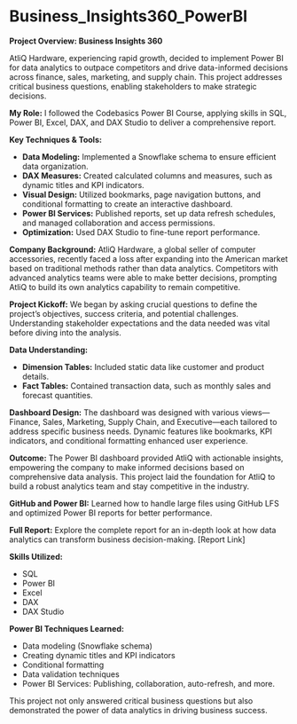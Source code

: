 # Business_Insights360_PowerBI

**Project Overview: Business Insights 360**

AtliQ Hardware, experiencing rapid growth, decided to implement Power BI for data analytics to outpace competitors and drive data-informed decisions across finance, sales, marketing, and supply chain. This project addresses critical business questions, enabling stakeholders to make strategic decisions.

**My Role:** I followed the Codebasics Power BI Course, applying skills in SQL, Power BI, Excel, DAX, and DAX Studio to deliver a comprehensive report.

**Key Techniques & Tools:**
- **Data Modeling:** Implemented a Snowflake schema to ensure efficient data organization.
- **DAX Measures:** Created calculated columns and measures, such as dynamic titles and KPI indicators.
- **Visual Design:** Utilized bookmarks, page navigation buttons, and conditional formatting to create an interactive dashboard.
- **Power BI Services:** Published reports, set up data refresh schedules, and managed collaboration and access permissions.
- **Optimization:** Used DAX Studio to fine-tune report performance.

**Company Background:**
AtliQ Hardware, a global seller of computer accessories, recently faced a loss after expanding into the American market based on traditional methods rather than data analytics. Competitors with advanced analytics teams were able to make better decisions, prompting AtliQ to build its own analytics capability to remain competitive.

**Project Kickoff:**
We began by asking crucial questions to define the project’s objectives, success criteria, and potential challenges. Understanding stakeholder expectations and the data needed was vital before diving into the analysis.

**Data Understanding:**
- **Dimension Tables:** Included static data like customer and product details.
- **Fact Tables:** Contained transaction data, such as monthly sales and forecast quantities.

**Dashboard Design:**
The dashboard was designed with various views—Finance, Sales, Marketing, Supply Chain, and Executive—each tailored to address specific business needs. Dynamic features like bookmarks, KPI indicators, and conditional formatting enhanced user experience.

**Outcome:**
The Power BI dashboard provided AtliQ with actionable insights, empowering the company to make informed decisions based on comprehensive data analysis. This project laid the foundation for AtliQ to build a robust analytics team and stay competitive in the industry.

**GitHub and Power BI:**
Learned how to handle large files using GitHub LFS and optimized Power BI reports for better performance.

**Full Report:**
Explore the complete report for an in-depth look at how data analytics can transform business decision-making. [Report Link]


**Skills Utilized:**
- SQL
- Power BI
- Excel
- DAX
- DAX Studio

**Power BI Techniques Learned:**
- Data modeling (Snowflake schema)
- Creating dynamic titles and KPI indicators
- Conditional formatting
- Data validation techniques
- Power BI Services: Publishing, collaboration, auto-refresh, and more.


This project not only answered critical business questions but also demonstrated the power of data analytics in driving business success.
